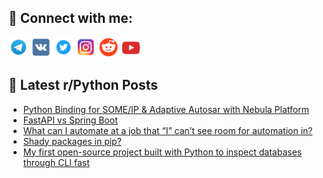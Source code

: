 ## 🔎 Connect with me:
[<img src="https://github.com/bullbesh/bullbesh/blob/main/images/Telegram.png" width="32" height="32" />](https://t.me/bullbesh)
[<img src="https://github.com/bullbesh/bullbesh/blob/main/images/VK.png" width="32" height="32" />](https://vk.com/bullbesh)
[<img src="https://github.com/bullbesh/bullbesh/blob/main/images/Twitter.png" width="32" height="32" />](https://twitter.com/bullbesh1)
[<img src="https://github.com/bullbesh/bullbesh/blob/main/images/Instagram.png" width="32" height="32" />](https://www.instagram.com/bullbesh)
[<img src="https://github.com/bullbesh/bullbesh/blob/main/images/Reddit.png" width="32" height="32" />](https://www.reddit.com/user/bullbesh)
[<img src="https://github.com/bullbesh/bullbesh/blob/main/images/YouTube.png" width="32" height="32" />](https://www.youtube.com/channel/UCtfjRs6uzgq5mfm8S06WTcg)

## 📕 Latest r/Python Posts
<!-- BLOG-POST-LIST:START -->
- [Python Binding for SOME/IP &amp; Adaptive Autosar with Nebula Platform](https://www.reddit.com/r/Python/comments/1fejrem/python_binding_for_someip_adaptive_autosar_with/)
- [FastAPI vs Spring Boot](https://www.reddit.com/r/Python/comments/1fehzuv/fastapi_vs_spring_boot/)
- [What can I automate at a job that “I” can’t see room for automation in?](https://www.reddit.com/r/Python/comments/1fehid0/what_can_i_automate_at_a_job_that_i_cant_see_room/)
- [Shady packages in pip?](https://www.reddit.com/r/Python/comments/1fee6vv/shady_packages_in_pip/)
- [My first open-source project built with Python to inspect databases through CLI fast](https://www.reddit.com/r/Python/comments/1febbx0/my_first_opensource_project_built_with_python_to/)
<!-- BLOG-POST-LIST:END -->
